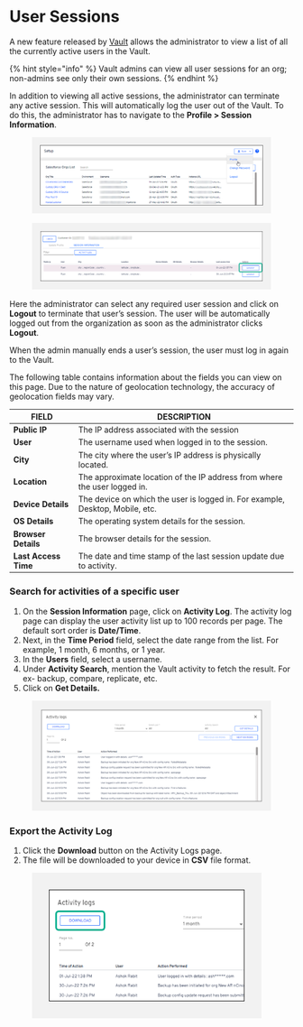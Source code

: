 # User Sessions

A new feature released by [Vault](https://www.autorabit.com/products/vault-data-backup-recovery/) allows the administrator to view a list of all the currently active users in the Vault.

{% hint style="info" %}
Vault admins can view all user sessions for an org; non-admins see only their own sessions.&#x20;
{% endhint %}

In addition to viewing all active sessions, the administrator can terminate any active session. This will automatically log the user out of the Vault. To do this, the administrator has to navigate to the **Profile > Session Information**.

<figure><img src="../../../.gitbook/assets/image (69) (1) (1).png" alt=""><figcaption></figcaption></figure>

<figure><img src="../../../.gitbook/assets/image (70) (1) (1).png" alt=""><figcaption></figcaption></figure>

Here the administrator can select any required user session and click on **Logout** to terminate that user’s session. The user will be automatically logged out from the organization as soon as the administrator clicks **Logout**.

When the admin manually ends a user’s session, the user must log in again to the Vault.&#x20;

The following table contains information about the fields you can view on this page. Due to the nature of geolocation technology, the accuracy of geolocation fields may vary.&#x20;

| FIELD                | DESCRIPTION                                                                    |
| -------------------- | ------------------------------------------------------------------------------ |
| **Public IP**        | The IP address associated with the session                                     |
| **User**             | The username used when logged in to the session.                               |
| **City**             | The city where the user’s IP address is physically located.                    |
| **Location**         | The approximate location of the IP address from where the user logged in.      |
| **Device Details**   | The device on which the user is logged in.  For example, Desktop, Mobile, etc. |
| **OS Details**       | The operating system details for the session.                                  |
| **Browser Details**  | The browser details for the session.                                           |
| **Last Access Time** | The date and time stamp of the last session update due to activity.            |

### Search for activities of a specific user <a href="#search-for-activities-of-a-specific-user" id="search-for-activities-of-a-specific-user"></a>

1. On the **Session Information** page, click on **Activity Log**. The activity log page can display the user activity list up to 100 records per page. The default sort order is **Date/Time**.
2. Next, in the **Time Period** field, select the date range from the list. For example, 1 month, 6 months, or 1 year.
3. In the **Users** field, select a username.
4. Under **Activity Search**, mention the Vault activity to fetch the result. For ex- backup, compare, replicate, etc.&#x20;
5. Click on **Get Details.**

<figure><img src="../../../.gitbook/assets/image (71) (1) (1).png" alt=""><figcaption></figcaption></figure>

### Export the Activity Log <a href="#export-the-activity-log" id="export-the-activity-log"></a>

1. Click the **Download** button on the Activity Logs page.
2. The file will be downloaded to your device in **CSV** file format.

<figure><img src="../../../.gitbook/assets/image (72) (1) (1).png" alt="" width="407"><figcaption></figcaption></figure>
